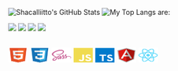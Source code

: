 ![Shacalliitto's GitHub Stats](https://github-readme-stats.vercel.app/api?username=Shacalliitto&theme=vision-friendly-dark&show_icons=true)
![My Top Langs are:](https://github-readme-stats.vercel.app/api/top-langs/?username=Shacalliitto&theme=vision-friendly-dark&layout=compact)

<a href="https://www.linkedin.com/in/leonan-l%C3%B3dula-293461210/" target="_blank"><img src="https://img.shields.io/badge/-LinkedIn-%230077B5?style=for-the-badge&logo=linkedin&logoColor=white" target="_blank"></a>
  <a href="https://instagram.com/l_odula" target="_blank"><img src="https://img.shields.io/badge/-Instagram-%23E4405F?style=for-the-badge&logo=instagram&logoColor=white" target="_blank"></a>
  <a href = "mailto:contato.leonanlodula@gmail.com"><img src="https://img.shields.io/badge/-Gmail-%23333?style=for-the-badge&logo=gmail&logoColor=white" target="_blank"></a>
  <a href="https://shacalliitto.github.io/" target="_blank"><img src="https://img.shields.io/badge/-website-%23E4405F?style=for-the-badge&logo=github&logoColor=white&color=lightgrey" target="_blank"></a>
  <div style="display: inline_block"><br>
  <img align="center" alt="Shacall-HTML" height="30" width="40" src="https://raw.githubusercontent.com/devicons/devicon/master/icons/html5/html5-original.svg">
  <img align="center" alt="Shacall-CSS" height="30" width="40" src="https://raw.githubusercontent.com/devicons/devicon/master/icons/css3/css3-original.svg">
  <img align="center" alt="Shacall-CSS" height="30" width="40" src="https://raw.githubusercontent.com/devicons/devicon/master/icons/sass/sass-original.svg">
  <img align="center" alt="Shacall-Js" height="30" width="40" src="https://raw.githubusercontent.com/devicons/devicon/master/icons/javascript/javascript-plain.svg">
  <img align="center" alt="Shacall-Ts" height="30" width="40" src="https://raw.githubusercontent.com/devicons/devicon/master/icons/typescript/typescript-plain.svg">
  <img align="center" alt="Shacall-Ng" height="30" width="40" src="https://raw.githubusercontent.com/devicons/devicon/master/icons/angularjs/angularjs-original.svg">
  <img align="center" alt="Shacall-Ng" height="30" width="40" src="https://raw.githubusercontent.com/devicons/devicon/master/icons/react/react-original.svg">
</div>
